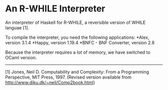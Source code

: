 An R-WHILE Interpreter
======================

An interpreter of Haskell for R-WHILE, a reversible version of WHILE languae [1].

To compile the interpreter, you need the following applications:
*Alex, version 3.1.4
*Happy, version 1.19.4
*BNFC - BNF Converter, version 2.8

Because the interpreter requires a lot of memory, we have switched to OCaml version.

------------------------------------------------------------------------------

[1] Jones, Neil D. Computability and Complexity: From a Programming Perspective, MIT Press, 1997.
(Revised version available from <http://www.diku.dk/~neil/Comp2book.html>)
